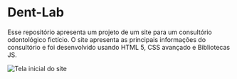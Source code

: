 # Dent-Lab
Esse repositório apresenta um projeto de um site para um consultório odontológico fictício. O site apresenta as principais informações do consultório e foi desenvolvido usando HTML 5, CSS avançado e Bibliotecas JS.

![Tela inicial do site](https://github.com/KaianNovais/Dent-Lab/blob/main/image/Captura%20de%20Tela%202023-04-17%20a%CC%80s%2018.31.38.png)


